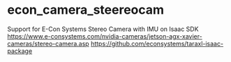 # econ_camera_steereocam
Support for E-Con Systems Stereo Camera with IMU on Isaac SDK
https://www.e-consystems.com/nvidia-cameras/jetson-agx-xavier-cameras/stereo-camera.asp
https://github.com/econsystems/taraxl-isaac-package 
